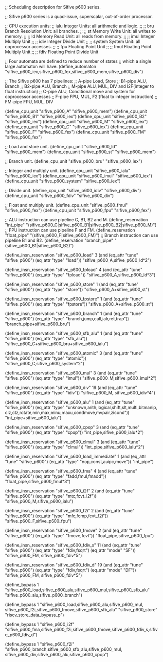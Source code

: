 ;; Scheduling description for Sifive p600 series.

;; Sifive p600 series is a quad-issue, superscalar, out-of-order processor.

;; CPU execution units:
;; ialu            Integer Units: all arithmetic and logic.
;;
;; bru             Branch Resolution Unit: all branches.
;;
;; st              Memory Write Unit: all writes to memory.
;;
;; ld              Memory Read Unit: all reads from memory.
;;
;; imul            Integer Multiply Unit
;;
;; idiv            Integer Divide Unit
;;
;; system          System Unit: all coprocessor accesses.
;;
;; fpu             Floating Point Unit
;;
;; fmul            Floating Point Multiply Unit
;;
;; fdiv            Floating Point Divide Unit

;; Four automata are defined to reduce number of states
;; which a single large automaton will have.
(define_automaton "sifive_p600_iex,sifive_p600_fex,sifive_p600_mem,sifive_p600_div")

;; The Sifive p600 has 7 pipelines:
;; A-pipe       Load, Store
;; B1-pipe      ALU, Branch
;; B2-pipe      ALU, Branch
;; M-pipe       ALU, MUL, DIV and I2F(integer to float instruction)
;; C-pipe       ALU, Conditional move and system for coprocessor accesses
;; F-pipe       FPU, MUL, F2I(float to integer instruction)
;; FM-pipe      FPU, MUL, DIV

(define_cpu_unit "sifive_p600_A" "sifive_p600_mem")
(define_cpu_unit "sifive_p600_B1" "sifive_p600_iex")
(define_cpu_unit "sifive_p600_B2" "sifive_p600_iex")
(define_cpu_unit "sifive_p600_M" "sifive_p600_iex")
(define_cpu_unit "sifive_p600_C" "sifive_p600_iex")
(define_cpu_unit "sifive_p600_F" "sifive_p600_fex")
(define_cpu_unit "sifive_p600_FM" "sifive_p600_fex")

;; Load and store unit.
(define_cpu_unit "sifive_p600_ld" "sifive_p600_mem")
(define_cpu_unit "sifive_p600_st" "sifive_p600_mem")

;; Branch unit.
(define_cpu_unit "sifive_p600_bru" "sifive_p600_iex")

;; Integer and multiply unit.
(define_cpu_unit "sifive_p600_ialu" "sifive_p600_iex")
(define_cpu_unit "sifive_p600_imul" "sifive_p600_iex")
(define_cpu_unit "sifive_p600_system" "sifive_p600_iex")

;; Divide unit.
(define_cpu_unit "sifive_p600_idiv" "sifive_p600_div")
(define_cpu_unit "sifive_p600_fdiv" "sifive_p600_div")

;; Float and multiply unit.
(define_cpu_unit "sifive_p600_fmul" "sifive_p600_fex")
(define_cpu_unit "sifive_p600_fpu" "sifive_p600_fex")

;; ALU instruction can use pipeline C, B1, B2 and M.
(define_reservation "int_pipe" "(sifive_p600_C|sifive_p600_B1|sifive_p600_B2|sifive_p600_M)")
;; FPU instruction can use pipeline F and FM.
(define_reservation "float_pipe" "(sifive_p600_F|sifive_p600_FM)")
;; Branch instruction can use pipeline B1 and B2.
(define_reservation "branch_pipe" "(sifive_p600_B1|sifive_p600_B2)")

(define_insn_reservation "sifive_p600_load" 3
  (and (eq_attr "tune" "sifive_p600")
       (eq_attr "type" "load"))
  "sifive_p600_A,sifive_p600_ld*2")

(define_insn_reservation "sifive_p600_fpload" 4
  (and (eq_attr "tune" "sifive_p600")
       (eq_attr "type" "fpload"))
  "sifive_p600_A,sifive_p600_ld*3")

(define_insn_reservation "sifive_p600_store" 1
  (and (eq_attr "tune" "sifive_p600")
       (eq_attr "type" "store"))
  "sifive_p600_A+sifive_p600_st")

(define_insn_reservation "sifive_p600_fpstore" 1
  (and (eq_attr "tune" "sifive_p600")
       (eq_attr "type" "fpstore"))
  "sifive_p600_A+sifive_p600_st")

(define_insn_reservation "sifive_p600_branch" 1
  (and (eq_attr "tune" "sifive_p600")
       (eq_attr "type" "branch,jump,call,jalr,ret,trap"))
  "branch_pipe+sifive_p600_bru")

(define_insn_reservation "sifive_p600_sfb_alu" 1
  (and (eq_attr "tune" "sifive_p600")
       (eq_attr "type" "sfb_alu"))
  "sifive_p600_C+sifive_p600_bru+sifive_p600_ialu")

(define_insn_reservation "sifive_p600_atomic" 3
  (and (eq_attr "tune" "sifive_p600")
       (eq_attr "type" "atomic"))
  "sifive_p600_C,sifive_p600_system*2")

(define_insn_reservation "sifive_p600_mul" 3
  (and (eq_attr "tune" "sifive_p600")
       (eq_attr "type" "imul"))
  "sifive_p600_M,sifive_p600_imul*2")

(define_insn_reservation "sifive_p600_div" 16
  (and (eq_attr "tune" "sifive_p600")
       (eq_attr "type" "idiv"))
  "sifive_p600_M, sifive_p600_idiv*4")

(define_insn_reservation "sifive_p600_alu" 1
  (and (eq_attr "tune" "sifive_p600")
       (eq_attr "type" "unknown,arith,logical,shift,slt,multi,bitmanip,\
			clz,ctz,rotate,min,max,minu,maxu,condmove,mvpair,zicond"))
  "int_pipe+sifive_p600_ialu")

(define_insn_reservation "sifive_p600_cpop" 3
  (and (eq_attr "tune" "sifive_p600")
       (eq_attr "type" "cpop"))
  "int_pipe,sifive_p600_ialu*2")

(define_insn_reservation "sifive_p600_clmul" 3
  (and (eq_attr "tune" "sifive_p600")
       (eq_attr "type" "clmul"))
  "int_pipe,sifive_p600_ialu*2")

(define_insn_reservation "sifive_p600_load_immediate" 1
  (and (eq_attr "tune" "sifive_p600")
       (eq_attr "type" "nop,const,auipc,move"))
  "int_pipe")

(define_insn_reservation "sifive_p600_fma" 4
  (and (eq_attr "tune" "sifive_p600")
       (eq_attr "type" "fadd,fmul,fmadd"))
  "float_pipe,sifive_p600_fmul*3")

(define_insn_reservation "sifive_p600_i2f" 2
  (and (eq_attr "tune" "sifive_p600")
       (eq_attr "type" "mtc,fcvt_i2f"))
  "sifive_p600_M,sifive_p600_ialu")

(define_insn_reservation "sifive_p600_f2i" 2
  (and (eq_attr "tune" "sifive_p600")
       (eq_attr "type" "mfc,fcmp,fcvt_f2i"))
  "sifive_p600_F,sifive_p600_fpu")

(define_insn_reservation "sifive_p600_fmove" 2
  (and (eq_attr "tune" "sifive_p600")
       (eq_attr "type" "fmove,fcvt"))
  "float_pipe,sifive_p600_fpu")

(define_insn_reservation "sifive_p600_fdiv_s" 11
  (and (eq_attr "tune" "sifive_p600")
       (eq_attr "type" "fdiv,fsqrt")
       (eq_attr "mode" "SF"))
  "sifive_p600_FM, sifive_p600_fdiv*5")

(define_insn_reservation "sifive_p600_fdiv_d" 19
  (and (eq_attr "tune" "sifive_p600")
       (eq_attr "type" "fdiv,fsqrt")
       (eq_attr "mode" "DF"))
  "sifive_p600_FM, sifive_p600_fdiv*5")

(define_bypass 1 "sifive_p600_load,sifive_p600_alu,sifive_p600_mul,sifive_p600_sfb_alu"
  "sifive_p600_alu,sifive_p600_branch")

(define_bypass 1 "sifive_p600_load,sifive_p600_alu,sifive_p600_mul,
                  sifive_p600_f2i,sifive_p600_fmove,sifive_p600_sfb_alu"
  "sifive_p600_store" "riscv_store_data_bypass_p")

(define_bypass 1 "sifive_p600_i2f"
  "sifive_p600_fma,sifive_p600_f2i,sifive_p600_fmove,sifive_p600_fdiv_s,sifive_p600_fdiv_d")

(define_bypass 1 "sifive_p600_f2i"
  "sifive_p600_branch,sifive_p600_sfb_alu,sifive_p600_mul,
   sifive_p600_div,sifive_p600_alu,sifive_p600_cpop")
